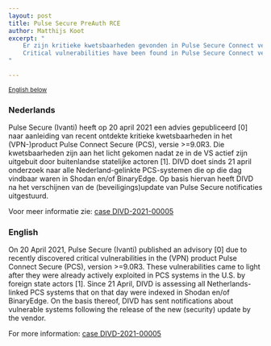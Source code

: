 ```yaml
---
layout: post
title: Pulse Secure PreAuth RCE
author: Matthijs Koot
excerpt: "
	Er zijn kritieke kwetsbaarheden gevonden in Pulse Secure Connect versies >=9.0R3 en <9.1R11.4. /
	Critical vulnerabilities have been found in Pulse Secure Connect versions >=9.0R3 and <9.1R11.4.
"

---
```

<p>
	<small><a href='{{ page.url }}#english'>English below</a></small>
</p>

### Nederlands

Pulse Secure (Ivanti) heeft op 20 april 2021 een advies gepubliceerd [0] naar aanleiding van recent ontdekte kritieke kwetsbaarheden in het (VPN-)product Pulse Connect Secure (PCS), versie >=9.0R3. Die kwetsbaarheden zijn aan het licht gekomen nadat ze in de VS actief zijn uitgebuit door buitenlandse statelijke actoren [1]. DIVD doet sinds 21 april onderzoek naar alle Nederland-gelinkte PCS-systemen die op die dag vindbaar waren in Shodan en/of BinaryEdge. Op basis hiervan heeft DIVD na het verschijnen van de (beveiligings)update van Pulse Secure notificaties uitgestuurd.

Voor meer informatie zie: [case DIVD-2021-00005](/DIVD-2021-00005/)

### English

On 20 April 2021, Pulse Secure (Ivanti) published an advisory [0] due to recently discovered critical vulnerabilities in the (VPN) product Pulse Connect Secure (PCS), version >=9.0R3. These vulnerabilities came to light after they were already actively exploited in PCS systems in the U.S. by foreign state actors [1]. Since 21 April, DIVD is assessing all Netherlands-linked PCS systems that on that day were indexed in Shodan en/of BinaryEdge. On the basis thereof, DIVD has sent notifications about vulnerable systems following the release of the new (security) update by the vendor.

For more information: [case DIVD-2021-00005](/DIVD-2021-00005/)
